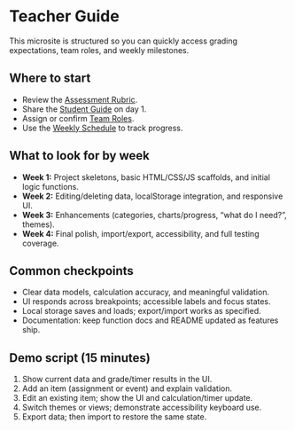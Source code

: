 # Teacher Guide

This microsite is structured so you can quickly access grading expectations, team roles, and weekly milestones.

## Where to start
- Review the [Assessment Rubric](ASSESSMENT_RUBRIC.md).
- Share the [Student Guide](STUDENT_GUIDE.md) on day 1.
- Assign or confirm [Team Roles](ROLES.md).
- Use the [Weekly Schedule](SCHEDULE.md) to track progress.

## What to look for by week
- **Week 1:** Project skeletons, basic HTML/CSS/JS scaffolds, and initial logic functions.  
- **Week 2:** Editing/deleting data, localStorage integration, and responsive UI.  
- **Week 3:** Enhancements (categories, charts/progress, “what do I need?”, themes).  
- **Week 4:** Final polish, import/export, accessibility, and full testing coverage.

## Common checkpoints
- Clear data models, calculation accuracy, and meaningful validation.
- UI responds across breakpoints; accessible labels and focus states.
- Local storage saves and loads; export/import works as specified.
- Documentation: keep function docs and README updated as features ship.

## Demo script (15 minutes)
1. Show current data and grade/timer results in the UI.
2. Add an item (assignment or event) and explain validation.
3. Edit an existing item; show the UI and calculation/timer update.
4. Switch themes or views; demonstrate accessibility keyboard use.
5. Export data; then import to restore the same state.
